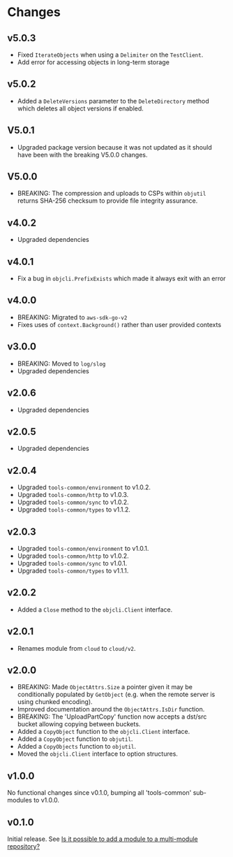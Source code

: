 # Changes

## v5.0.3

- Fixed `IterateObjects` when using a `Delimiter` on the `TestClient`.
- Add error for accessing objects in long-term storage

## v5.0.2

- Added a `DeleteVersions` parameter to the `DeleteDirectory` method which
  deletes all object versions if enabled.

## V5.0.1
- Upgraded package version because it was not updated as it should have been with the breaking V5.0.0 changes.

## V5.0.0
- BREAKING: The compression and uploads to CSPs within `objutil` returns SHA-256 checksum
  to provide file integrity assurance.

## v4.0.2

- Upgraded dependencies

## v4.0.1

- Fix a bug in `objcli.PrefixExists` which made it always exit with an error

## v4.0.0

- BREAKING: Migrated to `aws-sdk-go-v2`
- Fixes uses of `context.Background()` rather than user provided contexts

## v3.0.0

- BREAKING: Moved to `log/slog`
- Upgraded dependencies

## v2.0.6

- Upgraded dependencies

## v2.0.5

- Upgraded dependencies

## v2.0.4

- Upgraded `tools-common/environment` to v1.0.2.
- Upgraded `tools-common/http` to v1.0.3.
- Upgraded `tools-common/sync` to v1.0.2.
- Upgraded `tools-common/types` to v1.1.2.

## v2.0.3

- Upgraded `tools-common/environment` to v1.0.1.
- Upgraded `tools-common/http` to v1.0.2.
- Upgraded `tools-common/sync` to v1.0.1.
- Upgraded `tools-common/types` to v1.1.1.

## v2.0.2

- Added a `Close` method to the `objcli.Client` interface.

## v2.0.1

- Renames module from `cloud` to `cloud/v2`.

## v2.0.0

- BREAKING: Made `ObjectAttrs.Size` a pointer given it may be conditionally
  populated by `GetObject` (e.g. when the remote server is using chunked
  encoding).
- Improved documentation around the `ObjectAttrs.IsDir` function.
- BREAKING: The 'UploadPartCopy' function now accepts a dst/src bucket allowing
  copying between buckets.
- Added a `CopyObject` function to the `objcli.Client` interface.
- Added a `CopyObject` function to `objutil`.
- Added a `CopyObjects` function to `objutil`.
- Moved the `objcli.Client` interface to option structures.

## v1.0.0

No functional changes since v0.1.0, bumping all 'tools-common' sub-modules to
v1.0.0.

## v0.1.0

Initial release. See [Is it possible to add a module to a multi-module
repository?](https://github.com/golang/go/wiki/Modules#is-it-possible-to-add-a-module-to-a-multi-module-repository.)
